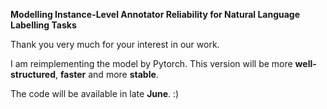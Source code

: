 **Modelling Instance-Level Annotator Reliability for Natural Language Labelling Tasks**

Thank you very much for your interest in our work.

I am reimplementing the model by Pytorch. This version will be more **well-structured**, **faster** and more **stable**.

The code will be available in late **June**. :)
